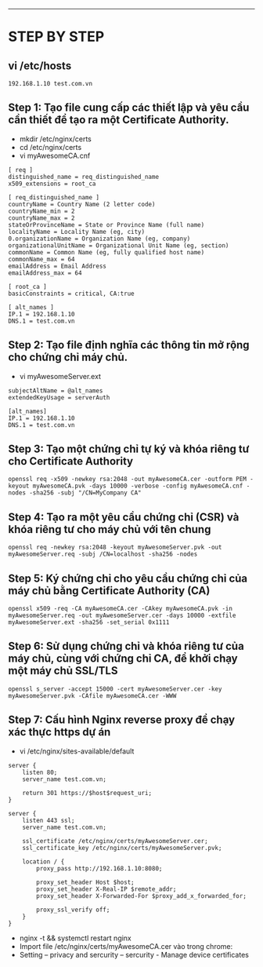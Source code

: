 ---
# STEP BY STEP
## vi /etc/hosts
```
192.168.1.10 test.com.vn
```
## Step 1: Tạo file cung cấp các thiết lập và yêu cầu cần thiết để tạo ra một Certificate Authority.
- mkdir /etc/nginx/certs
- cd /etc/nginx/certs
- vi myAwesomeCA.cnf
```
[ req ]
distinguished_name = req_distinguished_name
x509_extensions = root_ca

[ req_distinguished_name ]
countryName = Country Name (2 letter code)
countryName_min = 2
countryName_max = 2
stateOrProvinceName = State or Province Name (full name)
localityName = Locality Name (eg, city)
0.organizationName = Organization Name (eg, company)
organizationalUnitName = Organizational Unit Name (eg, section)
commonName = Common Name (eg, fully qualified host name)
commonName_max = 64
emailAddress = Email Address
emailAddress_max = 64

[ root_ca ]
basicConstraints = critical, CA:true

[ alt_names ]
IP.1 = 192.168.1.10
DNS.1 = test.com.vn

```
## Step 2: Tạo file định nghĩa các thông tin mở rộng cho chứng chỉ máy chủ.
- vi myAwesomeServer.ext
```
subjectAltName = @alt_names
extendedKeyUsage = serverAuth

[alt_names]
IP.1 = 192.168.1.10
DNS.1 = test.com.vn

```
## Step 3: Tạo một chứng chỉ tự ký và khóa riêng tư cho Certificate Authority
```
openssl req -x509 -newkey rsa:2048 -out myAwesomeCA.cer -outform PEM -keyout myAwesomeCA.pvk -days 10000 -verbose -config myAwesomeCA.cnf -nodes -sha256 -subj "/CN=MyCompany CA"
```
## Step 4: Tạo ra một yêu cầu chứng chỉ (CSR) và khóa riêng tư cho máy chủ với tên chung
```
openssl req -newkey rsa:2048 -keyout myAwesomeServer.pvk -out myAwesomeServer.req -subj /CN=localhost -sha256 -nodes
```
## Step 5: Ký chứng chỉ cho yêu cầu chứng chỉ của máy chủ bằng Certificate Authority (CA)
```
openssl x509 -req -CA myAwesomeCA.cer -CAkey myAwesomeCA.pvk -in myAwesomeServer.req -out myAwesomeServer.cer -days 10000 -extfile myAwesomeServer.ext -sha256 -set_serial 0x1111
```
## Step 6: Sử dụng chứng chỉ và khóa riêng tư của máy chủ, cùng với chứng chỉ CA, để khởi chạy một máy chủ SSL/TLS
```
openssl s_server -accept 15000 -cert myAwesomeServer.cer -key myAwesomeServer.pvk -CAfile myAwesomeCA.cer -WWW
```
## Step 7: Cấu hình Nginx reverse proxy để chạy xác thực https dự án
- vi /etc/nginx/sites-available/default
```
server {
    listen 80;
    server_name test.com.vn;

    return 301 https://$host$request_uri;
}

server {
    listen 443 ssl;
    server_name test.com.vn;

    ssl_certificate /etc/nginx/certs/myAwesomeServer.cer;
    ssl_certificate_key /etc/nginx/certs/myAwesomeServer.pvk;

    location / {
        proxy_pass http://192.168.1.10:8080;

        proxy_set_header Host $host;
        proxy_set_header X-Real-IP $remote_addr;
        proxy_set_header X-Forwarded-For $proxy_add_x_forwarded_for;

        proxy_ssl_verify off;
    }
}

```
- nginx -t && systemctl restart nginx 
- Import file /etc/nginx/certs/myAwesomeCA.cer vào trong chrome:
- Setting – privacy and sercurity – sercurity - Manage device certificates
